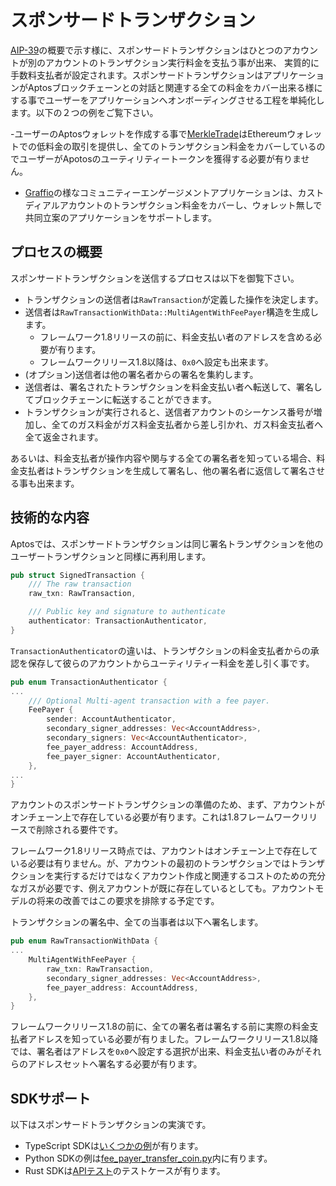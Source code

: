 # スポンサードトランザクション

[AIP-39](https://github.com/aptos-foundation/AIPs/blob/main/aips/aip-39.md)の概要で示す様に、スポンサードトランザクションはひとつのアカウントが別のアカウントのトランザクション実行料金を支払う事が出来、
実質的に手数料支払者が設定されます。スポンサードトランザクションはアプリケーションがAptosブロックチェーンとの対話と関連する全ての料金をカバー出来る様にする事でユーザーをアプリケーションへオンボーディングさせる工程を単純化します。以下の２つの例をご覧下さい。

-ユーザーのAptosウォレットを作成する事で[MerkleTrade](https://merkle.trade/)はEthereumウォレットでの低料金の取引を提供し、全てのトランザクション料金をカバーしているのでユーザーがApotosのユーティリティートークンを獲得する必要が有りません。
- [Graffio](https://medium.com/aptoslabs/graffio-web3s-overnight-sensation-81a6cf18b626)の様なコミュニティーエンゲージメントアプリケーションは、カストディアルアカウントのトランザクション料金をカバーし、ウォレット無しで共同立案のアプリケーションをサポートします。

## プロセスの概要

スポンサードトランザクションを送信するプロセスは以下を御覧下さい。

- トランザクションの送信者は`RawTransaction`が定義した操作を決定します。
- 送信者は`RawTransactionWithData::MultiAgentWithFeePayer`構造を生成します。
  - フレームワーク1.8リリースの前に、料金支払い者のアドレスを含める必要が有ります。
  - フレームワークリリース1.8以降は、`0x0`へ設定も出来ます。
- (オプション)送信者は他の署名者からの署名を集約します。
- 送信者は、署名されたトランザクションを料金支払い者へ転送して、署名してブロックチェーンに転送することができます。
- トランザクションが実行されると、送信者アカウントのシーケンス番号が増加し、全てのガス料金がガス料金支払者から差し引かれ、ガス料金支払者へ全て返金されます。
 
あるいは、料金支払者が操作内容や関与する全ての署名者を知っている場合、料金支払者はトランザクションを生成して署名し、他の署名者に返信して署名させる事も出来ます。

## 技術的な内容

Aptosでは、スポンサードトランザクションは同じ署名トランザクションを他のユーザートランザクションと同様に再利用します。

```rust
pub struct SignedTransaction {
    /// The raw transaction
    raw_txn: RawTransaction,

    /// Public key and signature to authenticate
    authenticator: TransactionAuthenticator,
}
```

`TransactionAuthenticator`の違いは、トランザクションの料金支払者からの承認を保存して彼らのアカウントからユーティリティー料金を差し引く事です。

```rust
pub enum TransactionAuthenticator {
...
    /// Optional Multi-agent transaction with a fee payer.
    FeePayer {
        sender: AccountAuthenticator,
        secondary_signer_addresses: Vec<AccountAddress>,
        secondary_signers: Vec<AccountAuthenticator>,
        fee_payer_address: AccountAddress,
        fee_payer_signer: AccountAuthenticator,
    },
...
}
```

アカウントのスポンサードトランザクションの準備のため、まず、アカウントがオンチェーン上で存在している必要が有ります。これは1.8フレームワークリリースで削除される要件です。

フレームワーク1.8リリース時点では、アカウントはオンチェーン上で存在している必要は有りません。が、アカウントの最初のトランザクションではトランザクションを実行するだけではなくアカウント作成と関連するコストのための充分なガスが必要です、例えアカウントが既に存在しているとしても。アカウントモデルの将来の改善ではこの要求を排除する予定です。

トランザクションの署名中、全ての当事者は以下へ署名します。

```rust
pub enum RawTransactionWithData {
...
    MultiAgentWithFeePayer {
        raw_txn: RawTransaction,
        secondary_signer_addresses: Vec<AccountAddress>,
        fee_payer_address: AccountAddress,
    },
}
```

フレームワークリリース1.8の前に、全ての署名者は署名する前に実際の料金支払者アドレスを知っている必要が有りました。フレームワークリリース1.8以降では、署名者はアドレスを`0x0`へ設定する選択が出来、料金支払い者のみがそれらのアドレスセットへ署名する必要が有ります。

## SDKサポート

以下はスポンサードトランザクションの実演です。

- TypeScript SDKは[いくつかの例](https://github.com/aptos-labs/aptos-ts-sdk/tree/main/examples/typescript-esm/sponsored_transactions)が有ります。
- Python SDKの例は[fee_payer_transfer_coin.py](https://github.com/aptos-labs/aptos-core/blob/main/ecosystem/python/sdk/examples/fee_payer_transfer_coin.py)内に有ります。
- Rust SDKは[APIテスト](https://github.com/aptos-labs/aptos-core/blob/0a62e54e13bc5da604ceaf39efed5c012a292078/api/src/tests/transactions_test.rs#L255)のテストケースが有ります。
